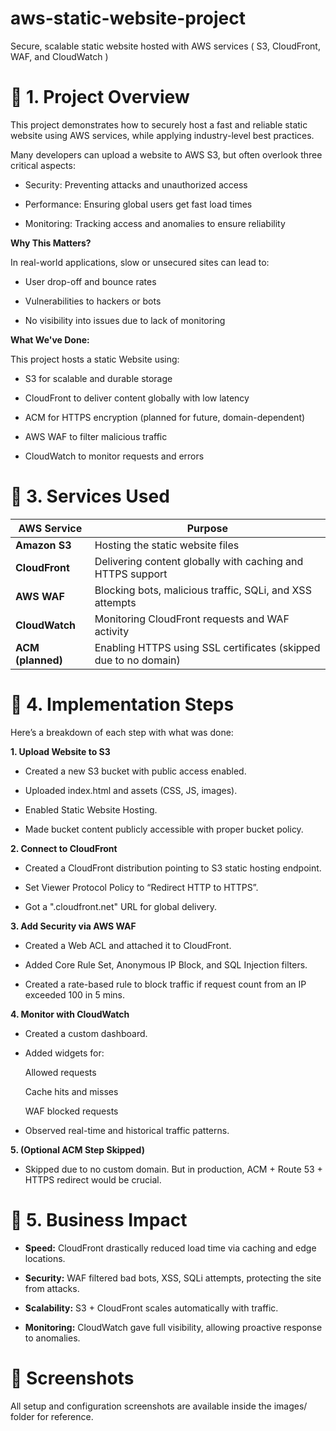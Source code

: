# aws-static-website-project
 Secure, scalable static website hosted with AWS services ( S3, CloudFront, WAF, and CloudWatch )
 
# 📁 1. Project Overview
This project demonstrates how to securely host a fast and reliable static website using AWS services, while applying industry-level best practices.


Many developers can upload a website to AWS S3, but often overlook three critical aspects:

- Security: Preventing attacks and unauthorized access

- Performance: Ensuring global users get fast load times

- Monitoring: Tracking access and anomalies to ensure reliability

**Why This Matters?**

In real-world applications, slow or unsecured sites can lead to:

- User drop-off and bounce rates

- Vulnerabilities to hackers or bots

- No visibility into issues due to lack of monitoring

**What We've Done:**

This project hosts a static Website using:

- S3 for scalable and durable storage

- CloudFront to deliver content globally with low latency

- ACM for HTTPS encryption (planned for future, domain-dependent)

- AWS WAF to filter malicious traffic

- CloudWatch to monitor requests and errors

# 🔨 3. Services Used


| AWS Service       | Purpose                                                          |
| ----------------- | ---------------------------------------------------------------- |
| **Amazon S3**     | Hosting the static website files                                 |
| **CloudFront**    | Delivering content globally with caching and HTTPS support       |
| **AWS WAF**       | Blocking bots, malicious traffic, SQLi, and XSS attempts         |
| **CloudWatch**    | Monitoring CloudFront requests and WAF activity                  |
| **ACM (planned)** | Enabling HTTPS using SSL certificates (skipped due to no domain) |

# 🧱 4. Implementation Steps
Here’s a breakdown of each step with what was done:

**1. Upload Website to S3**

- Created a new S3 bucket with public access enabled.

- Uploaded index.html and assets (CSS, JS, images).

- Enabled Static Website Hosting.

- Made bucket content publicly accessible with proper bucket policy.

**2. Connect to CloudFront**

- Created a CloudFront distribution pointing to S3 static hosting endpoint.

- Set Viewer Protocol Policy to “Redirect HTTP to HTTPS”.

- Got a ".cloudfront.net" URL for global delivery.

**3. Add Security via AWS WAF**

- Created a Web ACL and attached it to CloudFront.

- Added Core Rule Set, Anonymous IP Block, and SQL Injection filters.

- Created a rate-based rule to block traffic if request count from an IP exceeded 100 in 5 mins.

**4. Monitor with CloudWatch**

- Created a custom dashboard.

- Added widgets for:

    Allowed requests

    Cache hits and misses

    WAF blocked requests

- Observed real-time and historical traffic patterns.

**5. (Optional ACM Step Skipped)**

- Skipped due to no custom domain. But in production, ACM + Route 53 + HTTPS redirect would be crucial.

# 🧠 5. Business Impact

- **Speed:** CloudFront drastically reduced load time via caching and edge locations.

- **Security:** WAF filtered bad bots, XSS, SQLi attempts, protecting the site from attacks.

- **Scalability:** S3 + CloudFront scales automatically with traffic.

- **Monitoring:** CloudWatch gave full visibility, allowing proactive response to anomalies.

# 📸 Screenshots
All setup and configuration screenshots are available inside the images/ folder for reference.


